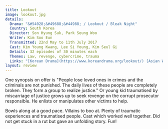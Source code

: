 ```yaml
---
title: Lookout
image: lookout.jpg
details:
  Drama: "&#54028;&#49688;&#44988; / Lookout / Bleak Night"
  Country: South Korea
  Director: Son Hyung Suk, Park Seung Woo
  Writer: Kim Soo Eun
  Transmitted: 22nd May to 11th July 2017
  Cast: Kim Young Kwang, Lee Si Young, Kim Seul Gi
  Details: 32 episodes of 30 minutes each
  Themes: Law, revenge, cybercrime, trauma
  Links: "[Korean Drama](https://www.koreandrama.org/lookout/) [Asian Wiki](http://asianwiki.com/Lookout_(Korean_Drama))"
layout: review
---
```

One synopsis on offer is "People lose loved ones in crimes and the criminals are not punished. The daily lives of these people are completely broken. They form a group to realize justice."
Or young kid traumatised by miscarriage of justice grows up to seek revenge
on the corrupt prosecutor responsible. He enlists or manipulates other victims to help.

Bowls along at a good pace. Villains to boo at. Plenty of traumatic experiences
and traumatised people. Cast which worked well together. Did not get stuck in
a rut but gave an unfolding story. Fun!
